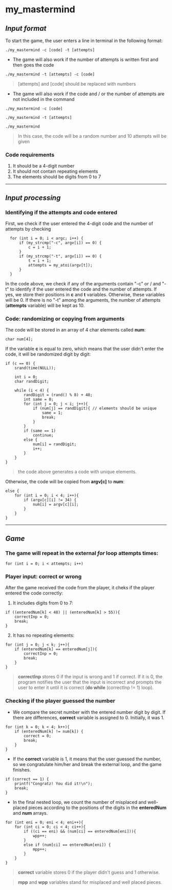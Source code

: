 # my_mastermind

## _Input format_

To start the game, the user enters a line in terminal in the following format:

```
./my_mastermind -c [code] -t [attempts]
```
* The game will also work if the number of attempts is written first and then goes the code
```
./my_mastermind -t [attempts] -c [code]
```
> [attempts] and [code] should be replaced with numbers

* The game will also work if the code and / or the number of attempts are not included in the command
```
./my_mastermind -c [code]

./my_mastermind -t [attempts]

./my_mastermind
```
> In this case, the code will be a random number and 10 attempts will be given
### Code requirements
1. It should be a 4-digit number
2. It should not contain repeating elements
3. The elements should be digits from 0 to 7

---

## _Input processing_
### Identifying if the attempts and code entered
  First, we check if the user entered the 4-digit code and the number of attempts by checking 
  ```
    for (int i = 0; i < argc; i++) {
        if (my_strcmp("-c", argv[i]) == 0) {
            c = i + 1;
        }
        if (my_strcmp("-t", argv[i]) == 0) {
            t = i + 1; 
            attempts = my_atoi(argv[t]);
        }
    }
  ```
  In the code above, we check if any of the arguments contain "-c" or / and "-t" to identify if the user entered the code and the number of attempts. If yes, we store their positions in __c__ and __t__ variables. Otherwise, these variables will be 0. If there is no "-t" among the arguments, the number of attempts (__attempts__ variable) will be kept as 10.

### Code: randomizing or copying from arguments

The code will be stored in an array of 4 char elements called __num__:
```
char num[4];
```
If the variable __c__ is equal to zero, which means that the user didn't enter the code, it will be randomized digit by digit:
```
if (c == 0) { 
    srand(time(NULL));

    int i = 0;
    char randDigit;

    while (i < 4) {
        randDigit = (rand() % 8) + 48;
        int same = 0;
        for (int j = 0; j < i; j++){
            if (num[j] == randDigit){ // elements should be unique
                same = 1;
                break;
            }
        }
        if (same == 1)
            continue;
        else {
            num[i] = randDigit;
            i++;
        }
    }
}
```
> the code above generates a code with unique elements.

Otherwise, the code will be copied from __argv[c]__ to __num__:
```
else {
    for (int i = 0; i < 4; i++){
        if (argv[c][i] != 34) {
            num[i] = argv[c][i];
        }
    }
}
```
---
## _Game_
### The game will repeat in the external _for_ loop __attempts__ times:
```
for (int i = 0; i < attempts; i++)
```

### Player input: correct or wrong
After the game received the code from the player, it cheks if the player entered the code correctly:
1. It includes digits from 0 to 7:
```
if ((enteredNum[k] < 48) || (enteredNum[k] > 55)){
    correctInp = 0;
    break;
}
```

2. It has no repeating elements:
```
for (int j = 0; j < k; j++){
    if (enteredNum[k] == enteredNum[j]){
        correctInp = 0;
        break;
    }
}
```
> __correctInp__ stores 0 if the input is wrong and 1 if correct. If it is 0, the program notifies the user that the input is incorrect and prompts the user to enter it until it is correct (__do while__ (correctInp != 1) loop).


### Checking if the player guessed the number
* We compare the secret number with the entered number digit by digit. If there are differences, __correct__ variable is assigned to 0. Initially, it was 1.
```
for (int k = 0; k < 4; k++){
    if (enteredNum[k] != num[k]) {
        correct = 0;
        break;
    }
}
```
* If the  __correct__ variable is 1, it means that the user guessed the number, so we congratulate him/her and break the external loop, and the game finishes.
```
if (correct == 1) {
    printf("Congratz! You did it!\n");
    break;
}
```
* In the final nested loop, we count the number of misplaced and well-placed pieces according to the positions of the digits in the __enteredNum__ and __num__ arrays.

```
for (int eni = 0; eni < 4; eni++){
    for (int ci = 0; ci < 4; ci++){
        if ((ci == eni) && (num[ci] == enteredNum[eni])){
            wpp++;
        }
        else if (num[ci] == enteredNum[eni]) {
            mpp++;
        }
    }
}
```

>__correct__ variable stores 0 if the player didn't guess and 1 otherwise.

> __mpp__ and __wpp__ variables stand for misplaced and well placed pieces.

